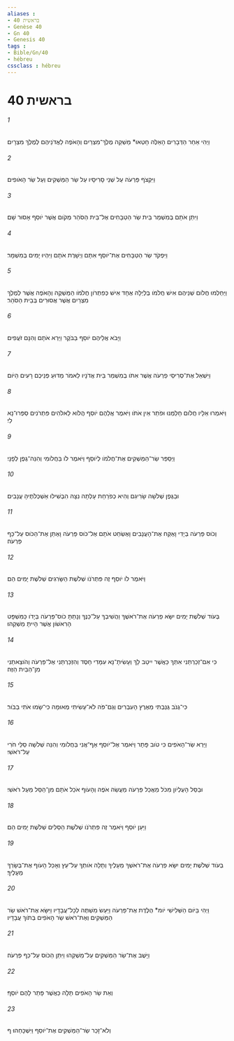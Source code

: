 ```yaml
---
aliases : 
- בראשית 40
- Genèse 40
- Gn 40
- Genesis 40
tags : 
- Bible/Gn/40
- hébreu
cssclass : hébreu
---
```


# בראשית 40

###### 1
וַיְהִי אַחַר הַדְּבָרִים הָאֵלֶּה חָטְאוּ* מַשְׁקֵה מֶלֶךְ־מִצְרַיִם וְהָאֹפֶה לַאֲדֹנֵיהֶם לְמֶלֶךְ מִצְרָיִם׃
###### 2
וַיִּקְצֹף פַּרְעֹה עַל שְׁנֵי סָרִיסָיו עַל שַׂר הַמַּשְׁקִים וְעַל שַׂר הָאֹופִים׃
###### 3
וַיִּתֵּן אֹתָם בְּמִשְׁמַר בֵּית שַׂר הַטַבָּחִים אֶל־בֵּית הַסֹּהַר מְקֹום אֲשֶׁר יֹוסֵף אָסוּר שָׁם׃
###### 4
וַיִּפְקֹד שַׂר הַטַּבָּחִים אֶת־יֹוסֵף אִתָּם וַיְשָׁרֶת אֹתָם וַיִּהְיוּ יָמִים בְּמִשְׁמָר׃
###### 5
וַיַּחַלְמוּ חֲלֹום שְׁנֵיהֶם אִישׁ חֲלֹמֹו בְּלַיְלָה אֶחָד אִישׁ כְּפִתְרֹון חֲלֹמֹו הַמַּשְׁקֶה וְהָאֹפֶה אֲשֶׁר לְמֶלֶךְ מִצְרַיִם אֲשֶׁר אֲסוּרִים בְּבֵית הַסֹּהַר׃
###### 6
וַיָּבֹא אֲלֵיהֶם יֹוסֵף בַּבֹּקֶר וַיַּרְא אֹתָם וְהִנָּם זֹעֲפִים׃
###### 7
וַיִּשְׁאַל אֶת־סְרִיסֵי פַרְעֹה אֲשֶׁר אִתֹּו בְמִשְׁמַר בֵּית אֲדֹנָיו לֵאמֹר מַדּוּעַ פְּנֵיכֶם רָעִים הַיֹּום׃
###### 8
וַיֹּאמְרוּ אֵלָיו חֲלֹום חָלַמְנוּ וּפֹתֵר אֵין אֹתֹו וַיֹּאמֶר אֲלֵהֶם יֹוסֵף הֲלֹוא לֵאלֹהִים פִּתְרֹנִים סַפְּרוּ־נָא לִי׃
###### 9
וַיְסַפֵּר שַׂר־הַמַּשְׁקִים אֶת־חֲלֹמֹו לְיֹוסֵף וַיֹּאמֶר לֹו בַּחֲלֹומִי וְהִנֵּה־גֶפֶן לְפָנָי׃
###### 10
וּבַגֶּפֶן שְׁלֹשָׁה שָׂרִיגִם וְהִיא כְפֹרַחַת עָלְתָה נִצָּהּ הִבְשִׁילוּ אַשְׁכְּלֹתֶיהָ עֲנָבִים׃
###### 11
וְכֹוס פַּרְעֹה בְּיָדִי וָאֶקַּח אֶת־הָעֲנָבִים וָאֶשְׂחַט אֹתָם אֶל־כֹּוס פַּרְעֹה וָאֶתֵּן אֶת־הַכֹּוס עַל־כַּף פַּרְעֹה׃
###### 12
וַיֹּאמֶר לֹו יֹוסֵף זֶה פִּתְרֹנֹו שְׁלֹשֶׁת הַשָּׂרִגִים שְׁלֹשֶׁת יָמִים הֵם׃
###### 13
בְּעֹוד שְׁלֹשֶׁת יָמִים יִשָּׂא פַרְעֹה אֶת־רֹאשֶׁךָ וַהֲשִׁיבְךָ עַל־כַּנֶּךָ וְנָתַתָּ כֹוס־פַּרְעֹה בְּיָדֹו כַּמִּשְׁפָּט הָרִאשֹׁון אֲשֶׁר הָיִיתָ מַשְׁקֵהוּ׃
###### 14
כִּי אִם־זְכַרְתַּנִי אִתְּךָ כַּאֲשֶׁר יִיטַב לָךְ וְעָשִׂיתָ־נָּא עִמָּדִי חָסֶד וְהִזְכַּרְתַּנִי אֶל־פַּרְעֹה וְהֹוצֵאתַנִי מִן־הַבַּיִת הַזֶּה׃
###### 15
כִּי־גֻנֹּב גֻּנַּבְתִּי מֵאֶרֶץ הָעִבְרִים וְגַם־פֹּה לֹא־עָשִׂיתִי מְאוּמָה כִּי־שָׂמוּ אֹתִי בַּבֹּור׃
###### 16
וַיַּרְא שַׂר־הָאֹפִים כִּי טֹוב פָּתָר וַיֹּאמֶר אֶל־יֹוסֵף אַף־אֲנִי בַּחֲלֹומִי וְהִנֵּה שְׁלֹשָׁה סַלֵּי חֹרִי עַל־רֹאשִׁי׃
###### 17
וּבַסַּל הָעֶלְיֹון מִכֹּל מַאֲכַל פַּרְעֹה מַעֲשֵׂה אֹפֶה וְהָעֹוף אֹכֵל אֹתָם מִן־הַסַּל מֵעַל רֹאשִׁי׃
###### 18
וַיַּעַן יֹוסֵף וַיֹּאמֶר זֶה פִּתְרֹנֹו שְׁלֹשֶׁת הַסַּלִּים שְׁלֹשֶׁת יָמִים הֵם׃
###### 19
בְּעֹוד שְׁלֹשֶׁת יָמִים יִשָּׂא פַרְעֹה אֶת־רֹאשְׁךָ מֵעָלֶיךָ וְתָלָה אֹותְךָ עַל־עֵץ וְאָכַל הָעֹוף אֶת־בְּשָׂרְךָ מֵעָלֶיךָ׃
###### 20
וַיְהִי בַּיֹּום הַשְּׁלִישִׁי יֹומ* הֻלֶּדֶת אֶת־פַּרְעֹה וַיַּעַשׂ מִשְׁתֶּה לְכָל־עֲבָדָיו וַיִּשָּׂא אֶת־רֹאשׁ שַׂר הַמַּשְׁקִים וְאֶת־רֹאשׁ שַׂר הָאֹפִים בְּתֹוךְ עֲבָדָיו׃
###### 21
וַיָּשֶׁב אֶת־שַׂר הַמַּשְׁקִים עַל־מַשְׁקֵהוּ וַיִּתֵּן הַכֹּוס עַל־כַּף פַּרְעֹה׃
###### 22
וְאֵת שַׂר הָאֹפִים תָּלָה כַּאֲשֶׁר פָּתַר לָהֶם יֹוסֵף׃
###### 23
וְלֹא־זָכַר שַׂר־הַמַּשְׁקִים אֶת־יֹוסֵף וַיִּשְׁכָּחֵהוּ׃ ף
